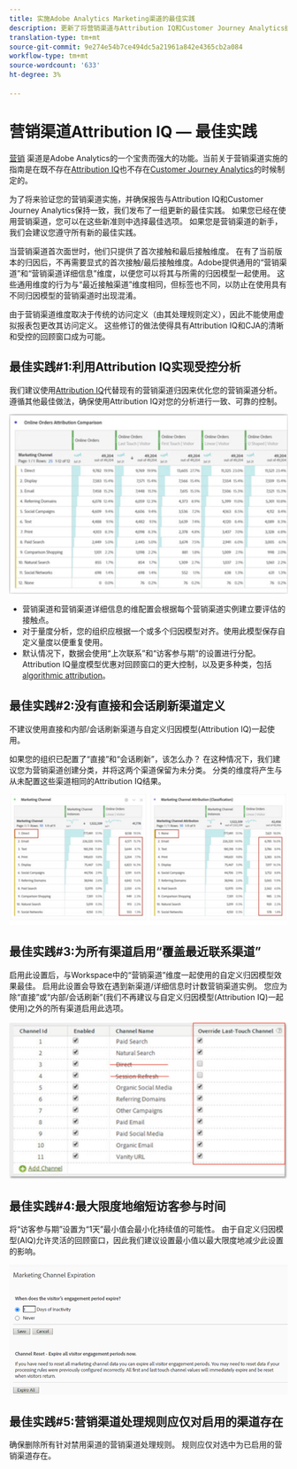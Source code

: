 ```yaml
---
title: 实施Adobe Analytics Marketing渠道的最佳实践
description: 更新了将营销渠道与Attribution IQ和Customer Journey Analytics结合使用的最佳实践
translation-type: tm+mt
source-git-commit: 9e274e54b7ce494dc5a21961a842e4365cb2a084
workflow-type: tm+mt
source-wordcount: '633'
ht-degree: 3%

---
```



# 营销渠道Attribution IQ — 最佳实践

[营销](/help/components/c-marketing-channels/c-getting-started-mchannel.md) 渠道是Adobe Analytics的一个宝贵而强大的功能。当前关于营销渠道实施的指南是在既不存在[Attribution IQ](https://experienceleague.adobe.com/docs/analytics/analyze/analysis-workspace/attribution/overview.html?lang=en#analysis-workspace)也不存在[Customer Journey Analytics](https://experienceleague.adobe.com/docs/analytics-platform/using/cja-usecases/marketing-channels.html?lang=zh-Hans#cja-usecases)的时候制定的。

为了将来验证您的营销渠道实施，并确保报告与Attribution IQ和Customer Journey Analytics保持一致，我们发布了一组更新的最佳实践。 如果您已经在使用营销渠道，您可以在这些新准则中选择最佳选项。 如果您是营销渠道的新手，我们会建议您遵守所有新的最佳实践。

当营销渠道首次面世时，他们只提供了首次接触和最后接触维度。 在有了当前版本的归因后，不再需要显式的首次接触/最后接触维度。Adobe提供通用的“营销渠道”和“营销渠道详细信息”维度，以便您可以将其与所需的归因模型一起使用。 这些通用维度的行为与“最近接触渠道”维度相同，但标签也不同，以防止在使用具有不同归因模型的营销渠道时出现混淆。

由于营销渠道维度取决于传统的访问定义（由其处理规则定义），因此不能使用虚拟报表包更改其访问定义。 这些修订的做法使得具有Attribution IQ和CJA的清晰和受控的回顾窗口成为可能。

## 最佳实践#1:利用Attribution IQ实现受控分析

我们建议使用[Attribution IQ](https://experienceleague.adobe.com/docs/analytics/analyze/analysis-workspace/attribution/overview.html?lang=en#analysis-workspace)代替现有的营销渠道归因来优化您的营销渠道分析。 遵循其他最佳做法，确保使用Attribution IQ对您的分析进行一致、可靠的控制。

![](assets/attribution.png)

* 营销渠道和营销渠道详细信息的维配置会根据每个营销渠道实例建立要评估的接触点。
* 对于量度分析，您的组织应根据一个或多个归因模型对齐。使用此模型保存自定义量度以便重复使用。
* 默认情况下，数据会使用“上次联系”和“访客参与期”的设置进行分配。 Attribution IQ量度模型优惠对回顾窗口的更大控制，以及更多种类，包括[ algorithmic attribution](https://experienceleague.adobe.com/docs/analytics/analyze/analysis-workspace/attribution/algorithmic.html?lang=en#analysis-workspace)。

## 最佳实践#2:没有直接和会话刷新渠道定义

不建议使用直接和内部/会话刷新渠道与自定义归因模型(Attribution IQ)一起使用。

如果您的组织已配置了“直接”和“会话刷新”，该怎么办？ 在这种情况下，我们建议您为营销渠道创建分类，并将这两个渠道保留为未分类。 分类的维度将产生与从未配置这些渠道相同的Attribution IQ结果。

![](assets/direct-session-refresh.png)

## 最佳实践#3:为所有渠道启用“覆盖最近联系渠道”

启用此设置后，与Workspace中的“营销渠道”维度一起使用的自定义归因模型效果最佳。 启用此设置会导致在遇到新渠道/详细信息时计数营销渠道实例。 您应为除“直接”或“内部/会话刷新”(我们不再建议与自定义归因模型(Attribution IQ)一起使用)之外的所有渠道启用此选项。

![](assets/override.png)

## 最佳实践#4:最大限度地缩短访客参与时间

将“访客参与期”设置为“1天”最小值会最小化持续值的可能性。 由于自定义归因模型(AIQ)允许灵活的回顾窗口，因此我们建议设置最小值以最大限度地减少此设置的影响。

![](assets/expiration.png)

## 最佳实践#5:营销渠道处理规则应仅对启用的渠道存在

确保删除所有针对禁用渠道的营销渠道处理规则。 规则应仅对选中为已启用的营销渠道存在。
